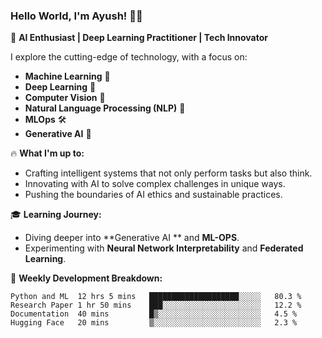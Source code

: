 ### Hello World, I'm Ayush! 👨‍💻

🚀 **AI Enthusiast | Deep Learning Practitioner | Tech Innovator**

I explore the cutting-edge of technology, with a focus on:
- **Machine Learning** 🧠
- **Deep Learning** 🤖
- **Computer Vision** 📸
- **Natural Language Processing (NLP)** 📝
- **MLOps** 🛠️
- **Generative AI** 🎨

🔥 **What I'm up to:**
- Crafting intelligent systems that not only perform tasks but also think.
- Innovating with AI to solve complex challenges in unique ways.
- Pushing the boundaries of AI ethics and sustainable practices.

🎓 **Learning Journey:**
- Diving deeper into **Generative AI ** and **ML-OPS**.
- Experimenting with **Neural Network Interpretability** and **Federated Learning**.

🔗 **Weekly Development Breakdown:**
<!--START_SECTION:waka-->
```text
Python and ML  12 hrs 5 mins   ████████████████████░░░░░   80.3 %
Research Paper 1 hr 50 mins    ███░░░░░░░░░░░░░░░░░░░░░░   12.2 %
Documentation  40 mins         █▒░░░░░░░░░░░░░░░░░░░░░░░   4.5 %
Hugging Face   20 mins         ▒░░░░░░░░░░░░░░░░░░░░░░░░   2.3 %
